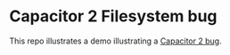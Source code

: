 # Capacitor 2 Filesystem bug

This repo illustrates a demo illustrating a [Capacitor 2 bug](https://github.com/ionic-team/capacitor/issues/2948).
